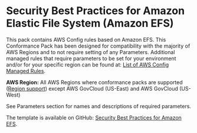 # Security Best Practices for Amazon Elastic File System \(Amazon EFS\)<a name="security-best-practices-for-EFS"></a>

 This pack contains AWS Config rules based on Amazon EFS\. This Conformance Pack has been designed for compatibility with the majority of AWS Regions and to not require setting of any Parameters\. Additional managed rules that require parameters to be set for your environment and/or for your specific region can be found at: [List of AWS Config Managed Rules](https://docs.aws.amazon.com/config/latest/developerguide/managed-rules-by-aws-config.html)\. 

**AWS Region:** All AWS Regions where conformance packs are supported \([Region support](https://docs.aws.amazon.com/config/latest/developerguide/conformance-packs.html#conformance-packs-regions)\) except AWS GovCloud \(US\-East\) and AWS GovCloud \(US\-West\)

 See Parameters section for names and descriptions of required parameters\. 

The template is available on GitHub: [Security Best Practices for Amazon EFS](https://github.com/awslabs/aws-config-rules/blob/master/aws-config-conformance-packs/Security-Best-Practices-for-EFS.yaml)\.